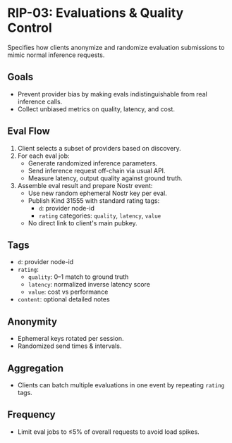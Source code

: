 # RIP-03: Evaluations & Quality Control

Specifies how clients anonymize and randomize evaluation submissions to mimic normal inference requests.

## Goals

- Prevent provider bias by making evals indistinguishable from real inference calls.
- Collect unbiased metrics on quality, latency, and cost.

## Eval Flow

1. Client selects a subset of providers based on discovery.
2. For each eval job:
   - Generate randomized inference parameters.
   - Send inference request off-chain via usual API.
   - Measure latency, output quality against ground truth.
3. Assemble eval result and prepare Nostr event:
   - Use new random ephemeral Nostr key per eval.
   - Publish Kind 31555 with standard rating tags:
     - `d`: provider node-id
     - `rating` categories: `quality`, `latency`, `value`
   - No direct link to client's main pubkey.

## Tags

- `d`: provider node-id
- `rating`:
  - `quality`: 0–1 match to ground truth
  - `latency`: normalized inverse latency score
  - `value`: cost vs performance
- `content`: optional detailed notes

## Anonymity

- Ephemeral keys rotated per session.
- Randomized send times & intervals.

## Aggregation

- Clients can batch multiple evaluations in one event by repeating `rating` tags.

## Frequency

- Limit eval jobs to ≤5% of overall requests to avoid load spikes.
